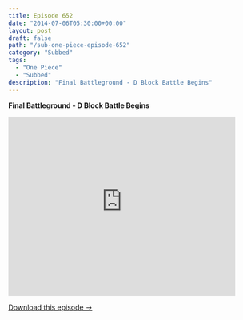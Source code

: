 ```yaml
---
title: Episode 652
date: "2014-07-06T05:30:00+00:00"
layout: post
draft: false
path: "/sub-one-piece-episode-652"
category: "Subbed"
tags:
  - "One Piece"
  - "Subbed"
description: "Final Battleground - D Block Battle Begins"
---
```


**Final Battleground - D Block Battle Begins**

<iframe width="640" height="360" src="https://www.rapidvideo.com/e/G6FRPG5G48" frameborder="0" marginwidth=0 marginheight=0 scrolling=no allowfullscreen style="max-width:90%;"></iframe>

<a href="http://ouo.io/qs/eCodkFEQ?s=https://www.rapidvideo.com/d/G6FRPG5G48" class="styled_a">Download this episode →</a>

